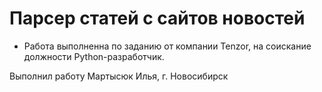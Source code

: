 # Парсер статей с сайтов новостей
* Работа выполненна по заданию от компании Tenzor, на соискание должности Python-разработчик.

Выполнил работу Мартысюк Илья, г. Новосибирск
